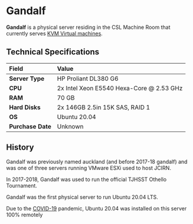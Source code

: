 # Gandalf

**Gandalf** is a physical server residing in the CSL Machine Room that currently serves [KVM Virtual machines](../../technologies/virtualization-stack/).

## Technical Specifications

| Field | Value |
| :--- | :--- |
| **Server Type** | HP Proliant DL380 G6 |
| **CPU** | 2x Intel Xeon E5540 Hexa-Core @ 2.53 GHz |
| **RAM** | 70 GB |
| **Hard Disks** | 2x 146GB 2.5in 15K SAS, RAID 1 |
| **OS** | Ubuntu 20.04 |
| **Purchase Date** | Unknown |

## History

Gandalf was previously named auckland \(and before 2017-18 gandalf\) and was one of three servers running VMware ESXi used to host JCIRN.

In 2017-2018, Gandalf was used to run the official TJHSST Othello Tournament.

Gandalf was the first physical server to run Ubuntu 20.04 LTS. 

Due to the [COVID-19](https://en.wikipedia.org/wiki/COVID-19_pandemic) pandemic, Ubuntu 20.04 was installed on this server 100% remotely

